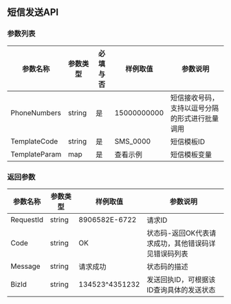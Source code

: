 ## 短信发送API

### 参数列表
|参数名称|参数类型|必填与否|样例取值|参数说明|
|---|---|---|---|---|
|PhoneNumbers|string|是|15000000000|短信接收号码，支持以逗号分隔的形式进行批量调用|
|TemplateCode|string|是|SMS_0000|短信模板ID|
|TemplateParam|map|是|查看示例|短信模板变量|

### 返回参数
|参数名称|参数类型|样例取值|参数说明|
|---|---|---|---|
|RequestId|string|8906582E-6722|请求ID|
|Code|string|OK|状态码-返回OK代表请求成功，其他错误码详见错误码列表|
|Message|string|请求成功|状态码的描述|
|BizId|string|134523^4351232|发送回执ID，可根据该ID查询具体的发送状态|
